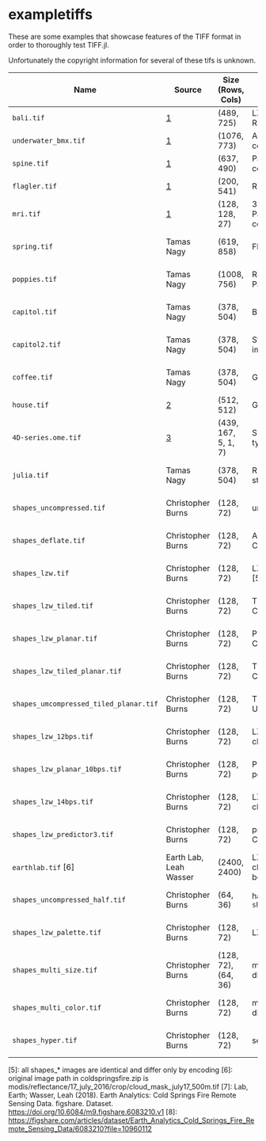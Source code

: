 # exampletiffs

These are some examples that showcase features of the TIFF format in order
to thoroughly test TIFF.jl.

Unfortunately the copyright information for several of these tifs is
unknown.

| Name                                   | Source                 | Size (Rows, Cols)   | Features                                 | License                                                      |
|----------------------------------------|------------------------|---------------------|------------------------------------------|--------------------------------------------------------------|
| `bali.tif`                             | [1]                    | (489, 725)          | LZW compression, RGB                     | ?                                                            |
| `underwater_bmx.tif`                   | [1]                    | (1076, 773)         | Adobe Deflate compression, RGB           | ?                                                            |
| `spine.tif`                            | [1]                    | (637, 490)          | Packbits compression, RGB                | ?                                                            |
| `flagler.tif`                          | [1]                    | (200, 541)          | RGBA                                     | ?                                                            |
| `mri.tif`                              | [1]                    | (128, 128, 27)      | 3 dimensions, Packbits compression, RGB  | ?                                                            |
| `spring.tif`                           | Tamas Nagy             | (619, 858)          | Float16 RGB                              | [BSD-3-Clause](https://opensource.org/licenses/BSD-3-Clause) |
| `poppies.tif`                          | Tamas Nagy             | (1008, 756)         | Rotated orientation, Palette-colored     | [BSD-3-Clause](https://opensource.org/licenses/BSD-3-Clause) |
| `capitol.tif`                          | Tamas Nagy             | (378, 504)          | Bilevel image                            | [BSD-3-Clause](https://opensource.org/licenses/BSD-3-Clause) |
| `capitol2.tif`                         | Tamas Nagy             | (378, 504)          | Striped bilevel image                    | [BSD-3-Clause](https://opensource.org/licenses/BSD-3-Clause) |
| `coffee.tif`                           | Tamas Nagy             | (378, 504)          | Grayscale, Packbits                      | [BSD-3-Clause](https://opensource.org/licenses/BSD-3-Clause) |
| `house.tif`                            | [2]                    | (512, 512)          | Gray Alpha                               | MIT license?                                                 |
| `4D-series.ome.tif`                    | [3]                    | (439, 167, 5, 1, 7) | Signed integer gray type                 | [CC BY 4.0](https://creativecommons.org/licenses/by/4.0/)    |
| `julia.tif`                            | Tamas Nagy             | (378, 504)          | RGB, discontiguous strips [4]            | [BSD-3-Clause](https://opensource.org/licenses/BSD-3-Clause) |
| `shapes_uncompressed.tif`              | Christopher Burns      | (128, 72)           | uncompressed [5]                         | [BSD-3-Clause](https://opensource.org/licenses/BSD-3-Clause) |
| `shapes_deflate.tif`                   | Christopher Burns      | (128, 72)           | Adobe Deflate Compression [5]            | [BSD-3-Clause](https://opensource.org/licenses/BSD-3-Clause) |
| `shapes_lzw.tif`                       | Christopher Burns      | (128, 72)           | LZW Compression [5]                      | [BSD-3-Clause](https://opensource.org/licenses/BSD-3-Clause) |
| `shapes_lzw_tiled.tif`                 | Christopher Burns      | (128, 72)           | Tiled, LZW Compression [5]               | [BSD-3-Clause](https://opensource.org/licenses/BSD-3-Clause) |
| `shapes_lzw_planar.tif`                | Christopher Burns      | (128, 72)           | Planar, LZW Compression [5]              | [BSD-3-Clause](https://opensource.org/licenses/BSD-3-Clause) |
| `shapes_lzw_tiled_planar.tif`          | Christopher Burns      | (128, 72)           | Tiled, Planar, LZW Compression [5]       | [BSD-3-Clause](https://opensource.org/licenses/BSD-3-Clause) |
| `shapes_umcompressed_tiled_planar.tif` | Christopher Burns      | (128, 72)           | Tiled, Planar, Uncompressed [5]          | [BSD-3-Clause](https://opensource.org/licenses/BSD-3-Clause) |
| `shapes_lzw_12bps.tif`                 | Christopher Burns      | (128, 72)           | LZW, 12 bits per channel [5]             | [BSD-3-Clause](https://opensource.org/licenses/BSD-3-Clause) |
| `shapes_lzw_planar_10bps.tif`          | Christopher Burns      | (128, 72)           | Planar, LZW, 10 bits per channel [5]     | [BSD-3-Clause](https://opensource.org/licenses/BSD-3-Clause) |
| `shapes_lzw_14bps.tif`                 | Christopher Burns      | (128, 72)           | LZW, 14 bits per channel [5]             | [BSD-3-Clause](https://opensource.org/licenses/BSD-3-Clause) |
| `shapes_lzw_predictor3.tif`            | Christopher Burns      | (128, 72)           | predictor == 3, LZW Compression [5]      | [BSD-3-Clause](https://opensource.org/licenses/BSD-3-Clause) |
| `earthlab.tif` [6]                     | Earth Lab, Leah Wasser | (2400, 2400)        | LZW, codesize change on boundary [7] [8] | [CC BY 4.0](https://creativecommons.org/licenses/by/4.0/)    |
| `shapes_uncompressed_half.tif`         | Christopher Burns      | (64, 36)            | half the size of `shapes_uncompressed`   | [BSD-3-Clause](https://opensource.org/licenses/BSD-3-Clause) |
| `shapes_lzw_palette.tif`               | Christopher Burns      | (128, 72)           | LZW, palette                             | [BSD-3-Clause](https://opensource.org/licenses/BSD-3-Clause) |
| `shapes_multi_size.tif`                | Christopher Burns      | (128, 72), (64, 36) | multiple images of different sizes       | [BSD-3-Clause](https://opensource.org/licenses/BSD-3-Clause) |
| `shapes_multi_color.tif`               | Christopher Burns      | (128, 72)           | multiple images of different colortypes  | [BSD-3-Clause](https://opensource.org/licenses/BSD-3-Clause) |
| `shapes_hyper.tif`                     | Christopher Burns      | (128, 72)           | seven channels                           | [BSD-3-Clause](https://opensource.org/licenses/BSD-3-Clause) |

[1]: http://people.math.sc.edu/Burkardt/data/tif/tif.html
[2]: https://github.com/JuliaImages/TestImages.jl
[3]: https://docs.openmicroscopy.org/ome-model/6.0.0/ome-tiff/data.html
[4]: https://github.com/tlnagy/TiffImages.jl/pull/38#issuecomment-786281834
[5]: all shapes_* images are identical and differ only by encoding
[6]: original image path in coldspringsfire.zip is modis/reflectance/17_july_2016/crop/cloud_mask_july17_500m.tif
[7]: Lab, Earth; Wasser, Leah (2018). Earth Analytics: Cold Springs Fire Remote Sensing Data. figshare. Dataset. https://doi.org/10.6084/m9.figshare.6083210.v1
[8]: https://figshare.com/articles/dataset/Earth_Analytics_Cold_Springs_Fire_Remote_Sensing_Data/6083210?file=10960112
